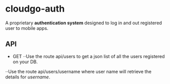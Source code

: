 # cloudgo-auth

A proprietary **authentication system** designed to log in and out registered user to mobile apps.

## API

* GET
⋅⋅Use the route api/users to get a json list of all the users registered on your DB.

⋅⋅Use the route api/users/username where user name will retrieve the details for *username*.

